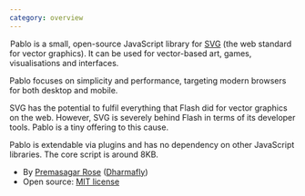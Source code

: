 ```yaml
---
category: overview
---
```


&#8202;<span class="project-name">Pablo</span> is a small, open-source JavaScript library for [SVG][svg] (the web standard for vector graphics). It can be used for vector-based art, games, visualisations and interfaces.

Pablo focuses on simplicity and performance, targeting modern browsers for both desktop and mobile.

SVG has the potential to fulfil everything that Flash did for vector graphics on the web. However, SVG is severely behind Flash in terms of its developer tools. Pablo is a tiny offering to this cause.

Pablo is extendable via plugins and has no dependency on other JavaScript libraries. The core script is around 8KB.

* By [Premasagar Rose][prem] ([Dharmafly][df])
* Open source: [MIT license][mit]


[prem]: http://premasagar.com
[df]: http://dharmafly.com
[mit]: http://opensource.org/licenses/mit-license.php
[svg]: https://developer.mozilla.org/SVG
